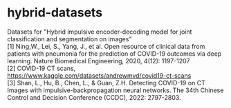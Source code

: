 # hybrid-datasets
Datasets for "Hybrid impulsive encoder-decoding model for joint classification and segmentation on images"  
[1] Ning,W., Lei, S., Yang, J., et al. Open resource of clinical data from patients with  pneumonia for the prediction of COVID-19 outcomes via deep learning. Nature Biomedical Engineering, 2020, 4(12): 1197-1207  
[2] COVID-19 CT scans, https://www.kaggle.com/datasets/andrewmvd/covid19-ct-scans  
[3] Shan, L., Hu, B., Chen, L., & Guan, Z.H. Detecting COVID-19 on CT Images  with impulsive-backpropagation neural networks. The 34th Chinese Control and Decision Conference (CCDC), 2022: 2797-2803.

